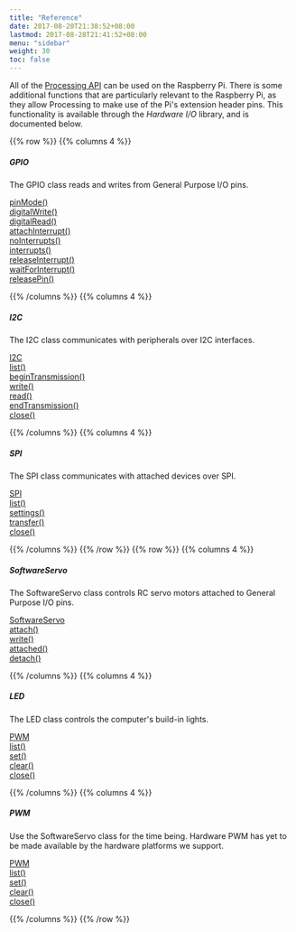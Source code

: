 ```yaml
---
title: "Reference"
date: 2017-08-20T21:38:52+08:00
lastmod: 2017-08-28T21:41:52+08:00
menu: "sidebar"
weight: 30
toc: false
---
```


All of the [Processing API](https://processing.org/reference/) can be used on the Raspberry Pi. There is
some additional functions that are particularly relevant to the
Raspberry Pi, as they allow Processing to make use of the Pi's extension
header pins. This functionality is available through the *Hardware I/O*
library, and is documented below.

{{% row %}}
{{% columns 4 %}}

##### GPIO

The GPIO class reads and writes from General Purpose I/O pins.  
 
[pinMode()](https://processing.org/reference/libraries/io/GPIO_pinMode_.html)  
[digitalWrite()](https://processing.org/reference/libraries/io/GPIO_digitalWrite_.html)  
[digitalRead()](https://processing.org/reference/libraries/io/GPIO_digitalRead_.html)  
[attachInterrupt()](https://processing.org/reference/libraries/io/GPIO_attachInterrupt_.html)  
[noInterrupts()](https://processing.org/reference/libraries/io/GPIO_noInterrupts_.html)  
[interrupts()](https://processing.org/reference/libraries/io/GPIO_interrupts_.html)  
[releaseInterrupt()](https://processing.org/reference/libraries/io/GPIO_releaseInterrupt_.html)  
[waitForInterrupt()](https://processing.org/reference/libraries/io/GPIO_waitForInterrupt_.html)  
[releasePin()](https://processing.org/reference/libraries/io/GPIO_releasePin_.html)

{{% /columns %}}
{{% columns 4 %}}

##### I2C

The I2C class communicates with peripherals over I2C interfaces.  

[I2C](https://processing.org/reference/libraries/io/I2C.html)  
[list()](https://processing.org/reference/libraries/io/I2C_list_.html)  
[beginTransmission()](https://processing.org/reference/libraries/io/I2C_beginTransmission_.html)  
[write()](https://processing.org/reference/libraries/io/I2C_write_.html)  
[read()](https://processing.org/reference/libraries/io/I2C_read_.html)  
[endTransmission()](https://processing.org/reference/libraries/io/I2C_endTransmission_.html)  
[close()](https://processing.org/reference/libraries/io/I2C_close_.html)

{{% /columns %}}
{{% columns 4 %}}

##### SPI

The SPI class communicates with attached devices over SPI.

[SPI](https://processing.org/reference/libraries/io/SPI.html)  
[list()](https://processing.org/reference/libraries/io/SPI_list_.html)  
[settings()](https://processing.org/reference/libraries/io/SPI_settings_.html)  
[transfer()](https://processing.org/reference/libraries/io/SPI_transfer_.html)  
[close()](https://processing.org/reference/libraries/io/SPI_close_.html)

{{% /columns %}}
{{% /row %}}
{{% row %}}
{{% columns 4 %}}

##### SoftwareServo

The SoftwareServo class controls RC servo motors attached to General Purpose I/O pins.

[SoftwareServo](https://processing.org/reference/libraries/io/SoftwareServo.html)  
[attach()](https://processing.org/reference/libraries/io/SoftwareServo_attach_.html)  
[write()](https://processing.org/reference/libraries/io/SoftwareServo_write_.html)  
[attached()](https://processing.org/reference/libraries/io/SoftwareServo_attached_.html)  
[detach()](https://processing.org/reference/libraries/io/SoftwareServo_detach_.html)

{{% /columns %}}
{{% columns 4 %}}

##### LED

The LED class controls the computer's build-in lights.  

[PWM](https://processing.org/reference/libraries/io/PWM.html)  
[list()](https://processing.org/reference/libraries/io/PWM_list_.html)  
[set()](https://processing.org/reference/libraries/io/PWM_set_.html)  
[clear()](https://processing.org/reference/libraries/io/PWM_clear_.html)  
[close()](https://processing.org/reference/libraries/io/PWM_close_.html) 

{{% /columns %}}
{{% columns 4 %}}

##### PWM

Use the SoftwareServo class for the time being. Hardware PWM has yet to be made available by the hardware platforms we support.

[PWM](https://processing.org/reference/libraries/io/PWM.html)  
[list()](https://processing.org/reference/libraries/io/PWM_list_.html)  
[set()](https://processing.org/reference/libraries/io/PWM_set_.html)  
[clear()](https://processing.org/reference/libraries/io/PWM_clear_.html)  
[close()](https://processing.org/reference/libraries/io/PWM_close_.html)

{{% /columns %}}
{{% /row %}}
